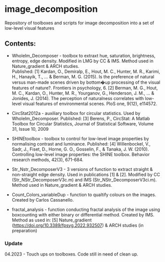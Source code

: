 # image_decomposition
 Repository of toolboxes and scripts for image decomposition into a set of low-level visual features

## Contents: 
* WholeIm_Decomposer - toolbox to extraxt hue, saturation, brightness, entropy, edge density. Modified in LMG by CC & IMS. Method used in Nature_gradient & ARCH studies.  
Published:
[1] Kardan, O., Demiralp, E., Hout, M. C., Hunter, M. R., Karimi, H., Hanayik, T., ... & Berman, M. G. (2015). Is the preference of natural versus man-made scenes driven by bottom�up processing of the visual features of nature?. Frontiers in psychology, 6.
[2] Berman, M. G., Hout, M. C., Kardan, O., Hunter, M. R., Yourganov, G., Henderson, J. M., ... & Jonides, J. (2014). The perception of naturalness correlates with low-level visual features of environmental scenes. PloS one, 9(12), e114572.

* CircStat2012a - auxiliary toolbox for circular statistics. Used by WholeIm_Decomposer. Published: 
[3] Berens, P., CircStat: A Matlab Toolbox for Circular Statistics, Journal of Statistical Software, Volume 31, Issue 10, 2009

* SHINEtoolbox - toolbox to control for low-level image properties by normalising contrast and luminance. Published:
[4] Willenbockel, V., Sadr, J., Fiset, D., Horne, G. O., Gosselin, F., & Tanaka, J. W. (2010). Controlling low-level image properties: the SHINE toolbox. Behavior research methods, 42(3), 671-684.

* Str_Nstr_DecomposerV3 - 3 versions of function to extract straight & non-straight edge density. Used in publications [1] & [2]. Modified by CC (Str_NStr_DecomposerV3c.m) and IMS (Str_NStr_DecomposerV3ci.m). Method used in Nature_gradient & ARCH studies.  

* Count_Colors_variableDup - function to qualtify colours on the images. Created by Carlos Cassanello. 

* fractal_analysis - function conducting fractal analysis of the image using boxcounting with either binary or differential method. Created by IMS. Method as used in: 
[5] Nature_gradient (https://doi.org/10.3389/fpsyg.2022.932507)
& ARCH studies (in preparation)  

### Update
04.2023 - Touch ups on toolboxes. Code still in need of clean up. 
